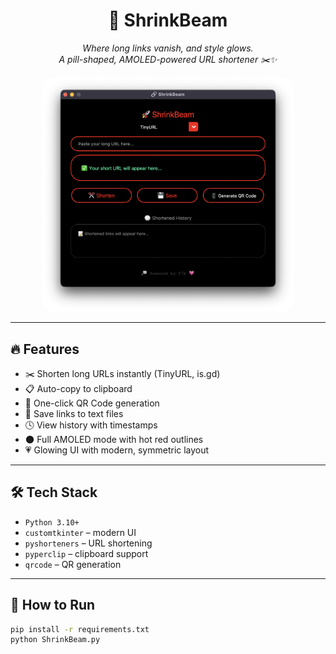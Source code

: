 <h1 align="center">🚀 ShrinkBeam</h1>

<p align="center"><i>
  Where long links vanish, and style glows.<br>
  A pill-shaped, AMOLED-powered URL shortener ✂️✨
</i></p>

<p align="center">
  <img src="assets/1.png" width="80%" style="border-radius: 20px;">
</p>

---

## 🔥 Features

- ✂️ Shorten long URLs instantly (TinyURL, is.gd)
- 📋 Auto-copy to clipboard
- 📱 One-click QR Code generation
- 💾 Save links to text files
- 🕓 View history with timestamps
- 🌑 Full AMOLED mode with hot red outlines
- 💗 Glowing UI with modern, symmetric layout

---

## 🛠️ Tech Stack

- `Python 3.10+`
- `customtkinter` – modern UI
- `pyshorteners` – URL shortening
- `pyperclip` – clipboard support
- `qrcode` – QR generation

---

## 🚀 How to Run

```bash
pip install -r requirements.txt
python ShrinkBeam.py